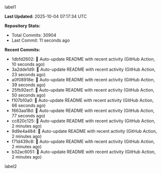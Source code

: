 
label1 
<!-- ACTIVITY_START -->
**Last Updated:** 2025-10-04 07:17:34 UTC

**Repository Stats:**
- Total Commits: 30904
- Last Commit: 11 seconds ago

**Recent Commits:**
- 1dbfd2602: 🤖 Auto-update README with recent activity (GitHub Action, 10 seconds ago)
- 3a2dde1d9: 🤖 Auto-update README with recent activity (GitHub Action, 23 seconds ago)
- a0f08918e: 🤖 Auto-update README with recent activity (GitHub Action, 39 seconds ago)
- 25fb92ecf: 🤖 Auto-update README with recent activity (GitHub Action, 50 seconds ago)
- f107b10a0: 🤖 Auto-update README with recent activity (GitHub Action, 66 seconds ago)
- f663aa18d: 🤖 Auto-update README with recent activity (GitHub Action, 77 seconds ago)
- cc820c125: 🤖 Auto-update README with recent activity (GitHub Action, 2 minutes ago)
- 9d9e4a484: 🤖 Auto-update README with recent activity (GitHub Action, 2 minutes ago)
- f71d439c8: 🤖 Auto-update README with recent activity (GitHub Action, 2 minutes ago)
- b32ac6051: 🤖 Auto-update README with recent activity (GitHub Action, 2 minutes ago)
<!-- ACTIVITY_END -->

label2
